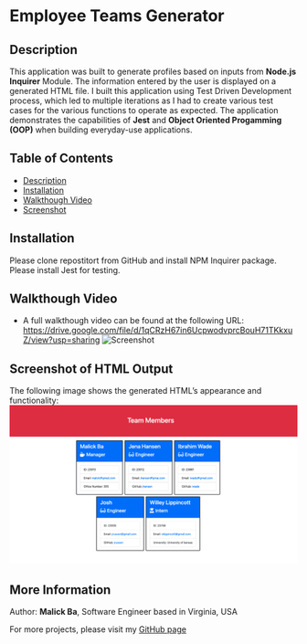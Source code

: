 # Employee Teams Generator

## Description
This application was built to generate profiles based on inputs from **Node.js Inquirer** Module. The information entered by the user is displayed on a generated HTML file. I built this application using Test Driven Development process, which led to multiple iterations as I had to create various test cases for the various functions to operate as expected. The application demonstrates the capabilities of **Jest** and **Object Oriented Progamming (OOP)** when building everyday-use applications.

## Table of Contents
- [Description](#description)
- [Installation](#installation)
- [Walkthough Video](#walkthough-video)
- [Screenshot](#screenshot-of-HTML-output)

## Installation 
Please clone repostitort from GitHub and install NPM Inquirer package. Please install Jest for testing.

## Walkthough Video
- A full walkthough video can be found at the following URL: https://drive.google.com/file/d/1qCRzH67in6UcpwodvprcBouH71TKkxuZ/view?usp=sharing
![Screenshot](tutorial.gif)

## Screenshot of HTML Output
The following image shows the generated HTML’s appearance and functionality:
![Generated HTML Webpage Screenshot](./assets/screenshot.png)

## More Information
Author: **Malick Ba**, Software Engineer based in Virginia, USA

For more projects, please visit my [GitHub page](https://github.com/malickbax)
